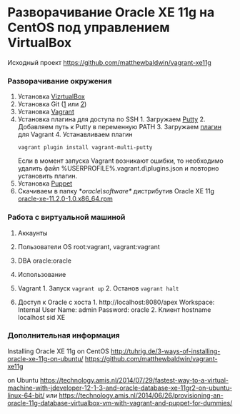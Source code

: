 # Разворачивание Oracle XE 11g на CentOS под управлением VirtualBox

Исходный проект
https://github.com/matthewbaldwin/vagrant-xe11g

### Разворачивание окружения
1. Установка [VizrtualBox](https://www.virtualbox.org/)
2. Установка Git ([1](http://git-scm.com/download/win) или [2](https://git-for-windows.github.io/))
3. Установка [Vagrant](http://www.vagrantup.com)
  1. Установка плагина для доступа по SSH
    1. Загружаем [Putty](http://www.chiark.greenend.org.uk/~sgtatham/putty/download.html)
    2. Добавляем путь к Putty в переменную PATH
    3. Загружаем [плагин](https://github.com/nickryand/vagrant-multi-putty) для Vagrant
    4. Устанавливаем плагин
     ```
     vagrant plugin install vagrant-multi-putty
     ```
     Если в момент запуска Vagrant возникают ошибки, то необходимо удалить файл %USERPROFILE%\.vagrant.d\plugins.json и повторно установить плагин.
4. Установка [Puppet](https://downloads.puppetlabs.com/windows)
5. Скачиваем в папку **oracle\software\** дистрибутив Oracle XE 11g [oracle-xe-11.2.0-1.0.x86_64.rpm](http://www.oracle.com/technetwork/database/database-technologies/express-edition/downloads/index.html)


### Работа с виртуальной машиной
1. Аккаунты
  1. Пользователи OS
  root:vagrant, vagrant:vagrant
  2. DBA
  oracle:oracle

2. Использование
  1. Vagrant
    1. Запуск
    ```
    vagrant up
    ```
    2. Останов
    ```
    vagrant halt
    ```
  2. Доступ к Oracle с хоста
    1. http://localhost:8080/apex
    Workspace: Internal
    User Name: admin
    Password: oracle
    2. Клиент 
    hostname localhost
    sid XE


### Дополнительная информация
Installing Oracle XE 11g
on CentOS
http://tuhrig.de/3-ways-of-installing-oracle-xe-11g-on-ubuntu/
https://github.com/matthewbaldwin/vagrant-xe11g

on Ubuntu
https://technology.amis.nl/2014/07/29/fastest-way-to-a-virtual-machine-with-jdeveloper-12-1-3-and-oracle-database-xe-11gr2-on-ubuntu-linux-64-bit/
или
https://technology.amis.nl/2014/06/26/provisioning-an-oracle-11g-database-virtualbox-vm-with-vagrant-and-puppet-for-dummies/
